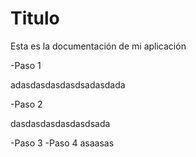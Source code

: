 # Titulo

Esta es la documentación de mi aplicación

-Paso 1

adasdasdasdasdsadasdada

-Paso 2

dasdasdasdasdasdsada

-Paso 3
-Paso 4
asaasas

